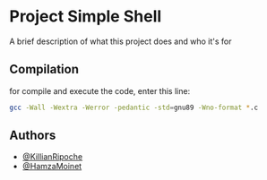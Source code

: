 
# Project Simple Shell

A brief description of what this project does and who it's for



## Compilation

for compile and execute the code, enter this line:

```bash
gcc -Wall -Wextra -Werror -pedantic -std=gnu89 -Wno-format *.c
```


## Authors

- [@KillianRipoche](https://github.com/KillianRipoche)
- [@HamzaMoinet](https://www.github.com/HamzaMoinet)

